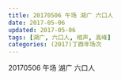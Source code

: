 ```yaml
---
title: 20170506 午场 湖广 六口人
date: 2017-05-06
updated: 2017-05-06
tags: [湖广, 六口人, 相声, 高峰] 
categories: (2017)丁酉年场次 
---
```

20170506 午场 湖广 六口人